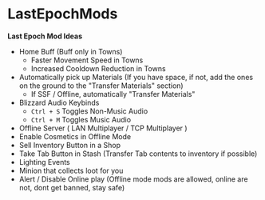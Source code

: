 # LastEpochMods

__Last Epoch Mod Ideas__
- Home Buff (Buff only in Towns)
  - Faster Movement Speed in Towns
  - Increased Cooldown Reduction in Towns
- Automatically pick up Materials (If you have space, if not, add the ones on the ground to the "Transfer Materials" section)
  - If SSF / Offline, automatically "Transfer Materials"
- Blizzard Audio Keybinds
  - `Ctrl + S` Toggles Non-Music Audio
  - `Ctrl + M` Toggles Music Audio
- Offline Server ( LAN Multiplayer / TCP Multiplayer )
- Enable Cosmetics in Offline Mode
- Sell Inventory Button in a Shop
- Take Tab Button in Stash (Transfer Tab contents to inventory if possible)
- Lighting Events
- Minion that collects loot for you
- Alert / Disable Online play (Offline mode mods are allowed, online are not, dont get banned, stay safe)

